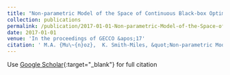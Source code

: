 ```yaml
---
title: "Non-parametric Model of the Space of Continuous Black-box Optimization Problems"
collection: publications
permalink: /publication/2017-01-01-Non-parametric-Model-of-the-Space-of-Continuous-Black-box-Optimization-Problems
date: 2017-01-01
venue: 'In the proceedings of GECCO &apos;17'
citation: ' M.A. {Mu\~{n}oz},  K. Smith-Miles, &quot;Non-parametric Model of the Space of Continuous Black-box Optimization Problems.&quot; In the proceedings of GECCO &amp;apos;17, 2017.'
---
```

Use [Google Scholar](https://scholar.google.com/scholar?q=Non+parametric+Model+of+the+Space+of+Continuous+Black+box+Optimization+Problems){:target="_blank"} for full citation